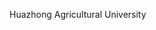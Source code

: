 [//]: # (Created by ./bin/manage_files.pl from ./species/Ditylenchus_destructor/PRJNA312427/Ditylenchus_destructor_PRJNA312427.summary.html on Thu Jun 11 13:43:58 2020)
Huazhong Agricultural University

